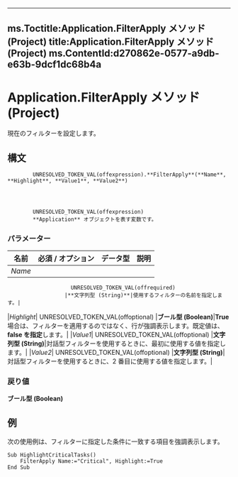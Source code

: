 

---
ms.Toctitle:Application.FilterApply メソッド (Project)
title:Application.FilterApply メソッド (Project)
ms.ContentId:d270862e-0577-a9db-e63b-9dcf1dc68b4a
---
# Application.FilterApply メソッド (Project)




現在のフィルターを設定します。

## 構文

            UNRESOLVED_TOKEN_VAL(offexpression).**FilterApply**(**Name**, **Highlight**, **Value1**, **Value2**)




            UNRESOLVED_TOKEN_VAL(offexpression)
            **Application** オブジェクトを表す変数です。

### パラメーター

|**名前**|**必須 / オプション**|**データ型**|**説明**|
|---|---|---|---|
|*Name*|
                        UNRESOLVED_TOKEN_VAL(offrequired)
                      |**文字列型 (String)**|使用するフィルターの名前を指定します。|
|*Highlight*|
                        UNRESOLVED_TOKEN_VAL(offoptional)
                      |**ブール型 (Boolean)**|**True**場合は、フィルターを適用するのではなく、行が強調表示します。既定値は、 **false を指定**します。|
|*Value1*|
                        UNRESOLVED_TOKEN_VAL(offoptional)
                      |**文字列型 (String)**|対話型フィルターを使用するときに、最初に使用する値を指定します。|
|*Value2*|
                        UNRESOLVED_TOKEN_VAL(offoptional)
                      |**文字列型 (String)**|対話型フィルターを使用するときに、2 番目に使用する値を指定します。|



### 戻り値
**ブール型 (Boolean)**





## 例
次の使用例は、フィルターに指定した条件に一致する項目を強調表示します。

```vba
Sub HighlightCriticalTasks() 
    FilterApply Name:="Critical", Highlight:=True 
End Sub
```





